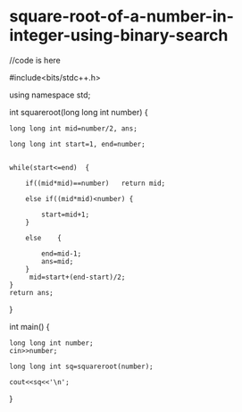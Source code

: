 # square-root-of-a-number-in-integer-using-binary-search

//code is here

#include<bits/stdc++.h>

using namespace std;

int squareroot(long long int number) {
    
    long long int mid=number/2, ans;
    
    long long int start=1, end=number;
    
    
    while(start<=end)  {
        
        if((mid*mid)==number)   return mid;
        
        else if((mid*mid)<number) {
            
            start=mid+1;
        }
        
        else    {
            
            end=mid-1;
            ans=mid;
        }
         mid=start+(end-start)/2;
    }
    return ans;
}

int main() {
    
    long long int number;
    cin>>number;
    
    long long int sq=squareroot(number);
    
    cout<<sq<<'\n';
    
}
